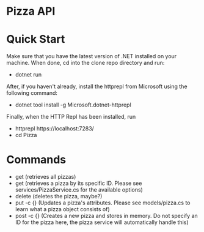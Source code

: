 # Pizza API

# Quick Start
Make sure that you have the latest version of .NET installed on your machine. When done, cd into the clone repo directory and run:
- dotnet run

After, if you haven't already, install the httprepl from Microsoft using the following command:
- dotnet tool install -g Microsoft.dotnet-httprepl

Finally, when the HTTP Repl has been installed, run
- httprepl https://localhost:7283/
- cd Pizza

# Commands
- get (retrieves all pizzas)
- get <pizza id> (retrieves a pizza by its specific ID. Please see services/PizzaService.cs for the available options)
- delete <pizza id> (deletes the pizza, maybe?)
- put <pizza id> -c {<pizza object>} (Updates a pizza's attributes. Please see models/pizza.cs to learn what a pizza object consists of)
- post -c {<pizza object>} (Creates a new pizza and stores in memory. Do not specify an ID for the pizza here, the pizza service will automatically handle this)
